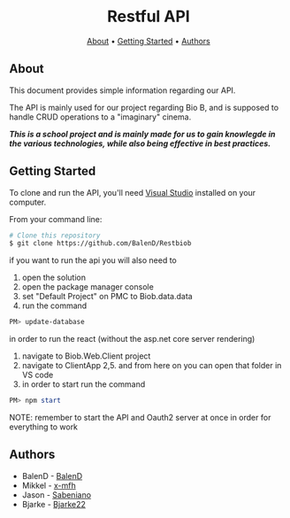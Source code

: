 <h1 align="center">
  <br>
 Restful API
  <br>
</h1>

<p align="center">
  <a href="#about">About</a> •
  <a href="#getting-started">Getting Started</a> •
  <a href="#authors">Authors</a>
</p>

## About
This document provides simple information regarding our API.

The API is mainly used for our project regarding Bio B, and is supposed to handle CRUD operations to a "imaginary" cinema.

___This is a school project and is mainly made for us to gain knowlegde in the various technologies, while also being effective in best practices.___

## Getting Started
To clone and run the API, you'll need [Visual Studio](https://visualstudio.microsoft.com/vs/community/) installed on your computer.

From your command line:

```bash
# Clone this repository
$ git clone https://github.com/BalenD/Restbiob
```

if you want to run the api you will also need to
1. open the solution
2. open the package manager console
3. set "Default Project" on PMC to Biob.data.data
4. run the command

```powershell
PM> update-database
```

in order to run the react (without the asp.net core server rendering)
1. navigate to Biob.Web.Client project
2. navigate to ClientApp
2,5. and from here on you can open that folder in VS code
3. in order to start run the command

```powershell
PM> npm start
```

NOTE: remember to start the API and Oauth2 server at once in order for everything to work

## Authors
- BalenD - [BalenD](https://github.com/BalenD)
- Mikkel - [x-mfh](https://github.com/x-mfh)
- Jason - [Sabeniano](https://github.com/Sabeniano)
- Bjarke - [Bjarke22](https://github.com/Bjarke22)
